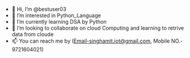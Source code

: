 - 👋 Hi, I’m @bestuser03
- 👀 I’m interested in Python_Language
- 🌱 I’m currently learning DSA by Python
- 💞️ I’m looking to collaborate on cloud Computing and learning to retrive data from cloude
- 📫 You can reach me by (Email-singhamit.iot@gmail.com, Mobile NO.- 9721604021) 

<!---
bestuser03/bestuser03 is a ✨ special ✨ repository because its `README.md` (this file) appears on your GitHub profile.
You can click the Preview link to take a look at your changes.
--->
